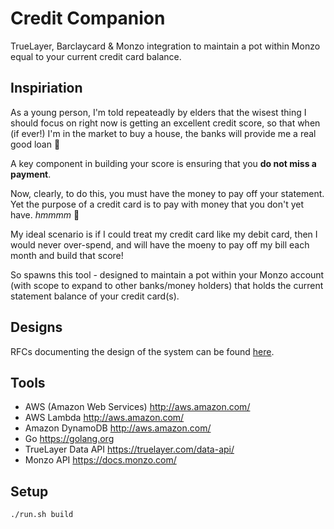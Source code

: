 # Credit Companion

TrueLayer, Barclaycard &amp; Monzo integration to maintain a pot within Monzo equal to your current credit card balance.

## Inspiriation

As a young person, I'm told repeateadly by elders that the wisest thing I should focus on right now is getting an excellent credit score, so that when (if ever!) I'm in the market to buy a house, the banks will provide me a real good loan 🏦

A key component in building your score is ensuring that you **do not miss a payment**.

Now, clearly, to do this, you must have the money to pay off your statement. Yet the purpose of a credit card is to pay with money that you don't yet have. *hmmmm* 🤔

My ideal scenario is if I could treat my credit card like my debit card, then I would never over-spend, and will have the moeny to pay off my bill each month and build that score!

So spawns this tool - designed to maintain a pot within your Monzo account (with scope to expand to other banks/money holders) that holds the current statement balance of your credit card(s).

## Designs

RFCs documenting the design of the system can be found [here](https://drive.google.com/drive/folders/1F2I1wrt-ktIohBFUH62Ygdfm_BEbKWOf?usp=sharing).

## Tools

- AWS (Amazon Web Services) http://aws.amazon.com/
- AWS Lambda http://aws.amazon.com/
- Amazon DynamoDB http://aws.amazon.com/
- Go https://golang.org
- TrueLayer Data API https://truelayer.com/data-api/
- Monzo API https://docs.monzo.com/

## Setup

`./run.sh build`
